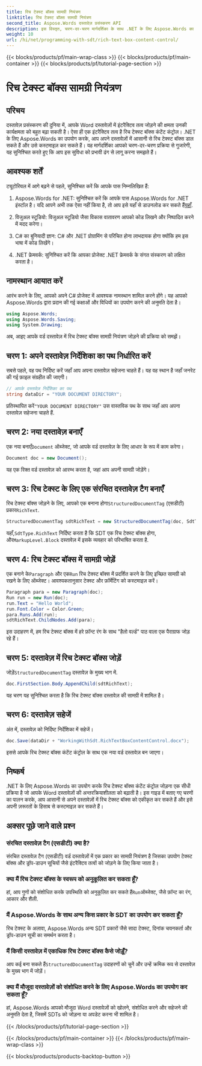 ```yaml
---
title: रिच टेक्स्ट बॉक्स सामग्री नियंत्रण
linktitle: रिच टेक्स्ट बॉक्स सामग्री नियंत्रण
second_title: Aspose.Words दस्तावेज़ प्रसंस्करण API
description: इस विस्तृत, चरण-दर-चरण मार्गदर्शिका के साथ .NET के लिए Aspose.Words का उपयोग करके Word दस्तावेज़ में रिच टेक्स्ट बॉक्स सामग्री नियंत्रण जोड़ने और अनुकूलित करने का तरीका जानें।
weight: 10
url: /hi/net/programming-with-sdt/rich-text-box-content-control/
---
```


{{< blocks/products/pf/main-wrap-class >}}
{{< blocks/products/pf/main-container >}}
{{< blocks/products/pf/tutorial-page-section >}}

# रिच टेक्स्ट बॉक्स सामग्री नियंत्रण

## परिचय

दस्तावेज़ प्रसंस्करण की दुनिया में, आपके Word दस्तावेज़ों में इंटरैक्टिव तत्व जोड़ने की क्षमता उनकी कार्यक्षमता को बहुत बढ़ा सकती है। ऐसा ही एक इंटरैक्टिव तत्व है रिच टेक्स्ट बॉक्स कंटेंट कंट्रोल। .NET के लिए Aspose.Words का उपयोग करके, आप अपने दस्तावेज़ों में आसानी से रिच टेक्स्ट बॉक्स डाल सकते हैं और उसे कस्टमाइज़ कर सकते हैं। यह मार्गदर्शिका आपको चरण-दर-चरण प्रक्रिया से गुजारेगी, यह सुनिश्चित करते हुए कि आप इस सुविधा को प्रभावी ढंग से लागू करना समझते हैं।

## आवश्यक शर्तें

ट्यूटोरियल में आगे बढ़ने से पहले, सुनिश्चित करें कि आपके पास निम्नलिखित हैं:

1.  Aspose.Words for .NET: सुनिश्चित करें कि आपके पास Aspose.Words for .NET इंस्टॉल है। यदि आपने अभी तक ऐसा नहीं किया है, तो आप इसे यहाँ से डाउनलोड कर सकते हैं[यहाँ](https://releases.aspose.com/words/net/).

2. विजुअल स्टूडियो: विजुअल स्टूडियो जैसा विकास वातावरण आपको कोड लिखने और निष्पादित करने में मदद करेगा।

3. C# का बुनियादी ज्ञान: C# और .NET प्रोग्रामिंग से परिचित होना लाभदायक होगा क्योंकि हम इस भाषा में कोड लिखेंगे।

4. .NET फ्रेमवर्क: सुनिश्चित करें कि आपका प्रोजेक्ट .NET फ्रेमवर्क के संगत संस्करण को लक्षित करता है।

## नामस्थान आयात करें

आरंभ करने के लिए, आपको अपने C# प्रोजेक्ट में आवश्यक नामस्थान शामिल करने होंगे। यह आपको Aspose.Words द्वारा प्रदान की गई कक्षाओं और विधियों का उपयोग करने की अनुमति देता है।

```csharp
using Aspose.Words;
using Aspose.Words.Saving;
using System.Drawing;
```

अब, आइए आपके वर्ड दस्तावेज़ में रिच टेक्स्ट बॉक्स सामग्री नियंत्रण जोड़ने की प्रक्रिया को समझें।

## चरण 1: अपने दस्तावेज़ निर्देशिका का पथ निर्धारित करें

सबसे पहले, वह पथ निर्दिष्ट करें जहाँ आप अपना दस्तावेज़ सहेजना चाहते हैं। यह वह स्थान है जहाँ जनरेट की गई फ़ाइल संग्रहीत की जाएगी।

```csharp
// आपके दस्तावेज़ निर्देशिका का पथ
string dataDir = "YOUR DOCUMENT DIRECTORY";
```

 प्रतिस्थापित करें`"YOUR DOCUMENT DIRECTORY"` उस वास्तविक पथ के साथ जहाँ आप अपना दस्तावेज़ सहेजना चाहते हैं.

## चरण 2: नया दस्तावेज़ बनाएँ

 एक नया बनाएँ`Document` ऑब्जेक्ट, जो आपके वर्ड दस्तावेज़ के लिए आधार के रूप में काम करेगा।

```csharp
Document doc = new Document();
```

यह एक रिक्त वर्ड दस्तावेज़ को आरम्भ करता है, जहां आप अपनी सामग्री जोड़ेंगे।

## चरण 3: रिच टेक्स्ट के लिए एक संरचित दस्तावेज़ टैग बनाएँ

 रिच टेक्स्ट बॉक्स जोड़ने के लिए, आपको एक बनाना होगा`StructuredDocumentTag` (एसडीटी) प्रकार`RichText`.

```csharp
StructuredDocumentTag sdtRichText = new StructuredDocumentTag(doc, SdtType.RichText, MarkupLevel.Block);
```

 यहाँ,`SdtType.RichText` निर्दिष्ट करता है कि SDT एक रिच टेक्स्ट बॉक्स होगा, और`MarkupLevel.Block` दस्तावेज़ में इसके व्यवहार को परिभाषित करता है.

## चरण 4: रिच टेक्स्ट बॉक्स में सामग्री जोड़ें

 एक बनाने के`Paragraph` और एक`Run` रिच टेक्स्ट बॉक्स में प्रदर्शित करने के लिए इच्छित सामग्री को रखने के लिए ऑब्जेक्ट। आवश्यकतानुसार टेक्स्ट और फ़ॉर्मेटिंग को कस्टमाइज़ करें।

```csharp
Paragraph para = new Paragraph(doc);
Run run = new Run(doc);
run.Text = "Hello World";
run.Font.Color = Color.Green;
para.Runs.Add(run);
sdtRichText.ChildNodes.Add(para);
```

इस उदाहरण में, हम रिच टेक्स्ट बॉक्स में हरे फ़ॉन्ट रंग के साथ "हैलो वर्ल्ड" पाठ वाला एक पैराग्राफ जोड़ रहे हैं।

## चरण 5: दस्तावेज़ में रिच टेक्स्ट बॉक्स जोड़ें

 जोड़ें`StructuredDocumentTag` दस्तावेज़ के मुख्य भाग में.

```csharp
doc.FirstSection.Body.AppendChild(sdtRichText);
```

यह चरण यह सुनिश्चित करता है कि रिच टेक्स्ट बॉक्स दस्तावेज़ की सामग्री में शामिल है।

## चरण 6: दस्तावेज़ सहेजें

अंत में, दस्तावेज़ को निर्दिष्ट निर्देशिका में सहेजें।

```csharp
doc.Save(dataDir + "WorkingWithSdt.RichTextBoxContentControl.docx");
```

इससे आपके रिच टेक्स्ट बॉक्स कंटेंट कंट्रोल के साथ एक नया वर्ड दस्तावेज़ बन जाएगा।

## निष्कर्ष

.NET के लिए Aspose.Words का उपयोग करके रिच टेक्स्ट बॉक्स कंटेंट कंट्रोल जोड़ना एक सीधी प्रक्रिया है जो आपके Word दस्तावेज़ों की अन्तरक्रियाशीलता को बढ़ाती है। इस गाइड में बताए गए चरणों का पालन करके, आप आसानी से अपने दस्तावेज़ों में रिच टेक्स्ट बॉक्स को एकीकृत कर सकते हैं और इसे अपनी ज़रूरतों के हिसाब से कस्टमाइज़ कर सकते हैं।

## अक्सर पूछे जाने वाले प्रश्न

### संरचित दस्तावेज़ टैग (एसडीटी) क्या है?
संरचित दस्तावेज़ टैग (एसडीटी) वर्ड दस्तावेज़ों में एक प्रकार का सामग्री नियंत्रण है जिसका उपयोग टेक्स्ट बॉक्स और ड्रॉप-डाउन सूचियों जैसे इंटरैक्टिव तत्वों को जोड़ने के लिए किया जाता है।

### क्या मैं रिच टेक्स्ट बॉक्स के स्वरूप को अनुकूलित कर सकता हूँ?
 हां, आप गुणों को संशोधित करके उपस्थिति को अनुकूलित कर सकते हैं`Run`ऑब्जेक्ट, जैसे फ़ॉन्ट का रंग, आकार और शैली.

### मैं Aspose.Words के साथ अन्य किस प्रकार के SDT का उपयोग कर सकता हूँ?
रिच टेक्स्ट के अलावा, Aspose.Words अन्य SDT प्रकारों जैसे सादा टेक्स्ट, दिनांक चयनकर्ता और ड्रॉप-डाउन सूची का समर्थन करता है।

### मैं किसी दस्तावेज़ में एकाधिक रिच टेक्स्ट बॉक्स कैसे जोड़ूँ?
 आप कई बना सकते हैं`StructuredDocumentTag` उदाहरणों को चुनें और उन्हें क्रमिक रूप से दस्तावेज़ के मुख्य भाग में जोड़ें।

### क्या मैं मौजूदा दस्तावेज़ों को संशोधित करने के लिए Aspose.Words का उपयोग कर सकता हूँ?
हां, Aspose.Words आपको मौजूदा Word दस्तावेज़ों को खोलने, संशोधित करने और सहेजने की अनुमति देता है, जिसमें SDTs को जोड़ना या अपडेट करना भी शामिल है।

{{< /blocks/products/pf/tutorial-page-section >}}

{{< /blocks/products/pf/main-container >}}
{{< /blocks/products/pf/main-wrap-class >}}

{{< blocks/products/products-backtop-button >}}
